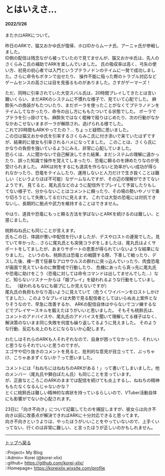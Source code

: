# とはいえさ...
#### 2022/1/26


またホロARKについて。  
  
昨日のARKで、猫又おかゆ氏が復帰、ホロIDからムーナ氏、アーニャ氏が参戦しました。  
ID側の配信は残念ながら被っていたので見てませんが、猫又おかゆ氏は、先人のさくらみこ氏の補助でARKを楽しんでいました。
氏の吸収率は高く、弓矢の使い方、初見の初心者では入門というプテラノドンのテイムに一発で成功しました。さらに命令もボタンで出せたり、
操作不能に陥った際のトラブル対応などゲームセンスの高さには目を見張るものがありました。さすがゲーマーズ！  
  
ただ、同時に引率されていた大空スバル氏は、20時間プレイしてきたとは言い難いくらい、まだARKのシステムに不慣れな様子で、見ていて心配でした。
麻酔矢への換装がもたついたり、まだボーラを使ったことがなくてプテラノドンをテイムしてなかったり、命令の出し方にももたついてる状態でした。
ボーラでプテラを引っ掛けても、麻酔矢ではなく棍棒で殴りはじめたり、次の行動がなかなかおこせないままボーラが解除され、逃げられる様でした。  
これで20時間もARKやってたの？... ちょっと疑問に思いました。  
この日は猫又おかゆ氏を引率するさくらみこ氏に付き添いで来ていたはずですが、結果的に彼女も引率されるハメになってました。
このことは、さくら氏にかなりの負担を強いているようにみえ、非常に心配していました。  
恐らくは、人に聞かないで自己解決してきた結果、まだシステムの理解に遠かったり、誤った知識で操作を覚えてしまったり、恐竜に頼るのを諦めたりなのが見受けられました。
ARKは何をするにも道具を作らないと効率がいい成功が得られなかったり、恐竜をテイムしたり、運用しないと人力だけで生き抜くことは難しい（というよりほぼ不可能）なゲームなんですが、その辺の理解ができてないようです。
見てると、尾丸氏などのように配信外でプレイして予習したりもしてない様子で、分からないことはコメントに頼ったり、その場の勢いやノリで乗り切ろうとして失敗してるだけに見えます。
これでは大型の恐竜には対抗できないし、長期的に拠点や武力を維持することはできません。  
  
やはり、道具や恐竜にもっと頼る方法を学ばないとARKを続けるのは難しい、と感じました。  
  
桃鈴ねね氏にも同じことが言えます。  
氏もこの日、体調が悪い中配信を行いましたが、デスやロストの連発でした。見ていて辛かった... 
さらに尾丸氏とも突発コラボをしましたは、尾丸氏はよくサポートをしてましたが、あまりサポートの恩恵が得られていないような結果になりました。
というのも、桃鈴氏は恐竜との戦闘する際、下車して戦ったり、デスした後、裸一貫で狂暴なアロサウルスの群れに突っ込んでいったり、肉食恐竜が画面で見えているのに無警戒で行動したり、
危機にあったら真っ先に尾丸氏や恐竜に助けをこう（恐竜に対しては命令コマンドは出してませんでした...）など、知らないリスナーからは「姫プレイ」を疑われるような行動をしていました。
（疑われるもなにも姫プにしか見えないですが）  
尾丸氏の負担もかなり高いように見えていて（危うくワイバーンをロストしかけてました）、このようなプレイは大勢で見る配信者としてはいらぬ炎上案件となりそうなので、早急に改善するか、
ARKの配信自体はやらないでコソ練するなどでプレイヤースキルを鍛えたほうがいいと思いました。
そもそも桃鈴氏は、コメントのアドバイスや、尾丸氏のアドバイスを聞いて理解してる様子はなく、解決策のないまま同じ失敗を何度も繰り返してるように見えました。
そのような行動、反応も炎上のもとにならないか心配します。  
  
わたしはそれらのARKも人それぞれなので、自身が困ってなかったり、それいいと思うならそれでいいと思うのですが。  
エゴサや切り抜きのコメントを見ると、批判的な意見が目立ってて、ぶっちゃけ、こりゃあまずくないか？って思いました。  
  
コメントには「ねねちにはねねちのARKがある！」って書いてしまいました。他のメンバー（尾丸氏や獅白ぼたん氏）も同じことを言っています。  
が、正直なところこのARKのままでは配信を続けても炎上するし、ねねちの精神ももたなくなるんじゃないかな？  
とくに桃鈴氏は難しい精神的な病状を持っているらしいので、VTuber活動自体にも影響がでないか心配されます。  
  
23日に「向き不向き」について記載してたのを捕捉しますが、彼女らは向き不向き以前に改善点が解決できればARKに十分対応できると思ってます。  
向き不向きというよりは、やったほうがいいことをやっていないので、上手くいってない、行くのは非常に難しい、と言ったほうが正しいのかもしれません。  




***
[トップへ戻る](/readme.md)  
  
::Project= My Blog  
::Admin= Korei (@korei-xlix)  
::github= https://github.com/korei-xlix/  
::Homepage= https://koreixlix.wixsite.com/profile  
